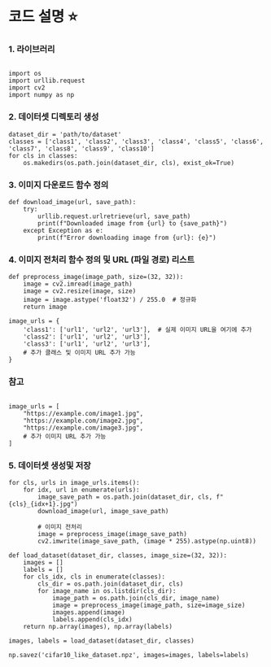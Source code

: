 # 코드 설명 ⭐

### 1. 라이브러리
<pre><code>
import os
import urllib.request
import cv2
import numpy as np
</code></pre>

### 2. 데이터셋 디렉토리 생성

<pre><code>dataset_dir = 'path/to/dataset'
classes = ['class1', 'class2', 'class3', 'class4', 'class5', 'class6', 'class7', 'class8', 'class9', 'class10']
for cls in classes:
    os.makedirs(os.path.join(dataset_dir, cls), exist_ok=True)
</code></pre>

### 3. 이미지 다운로드 함수 정의
<pre><code>def download_image(url, save_path):
    try:
        urllib.request.urlretrieve(url, save_path)
        print(f"Downloaded image from {url} to {save_path}")
    except Exception as e:
        print(f"Error downloading image from {url}: {e}")</code></pre>

### 4. 이미지 전처리 함수 정의 및 URL (파일 경로) 리스트
<pre><code>def preprocess_image(image_path, size=(32, 32)):
    image = cv2.imread(image_path)
    image = cv2.resize(image, size)
    image = image.astype('float32') / 255.0  # 정규화
    return image

image_urls = {
    'class1': ['url1', 'url2', 'url3'],  # 실제 이미지 URL을 여기에 추가
    'class2': ['url1', 'url2', 'url3'],
    'class3': ['url1', 'url2', 'url3'],
    # 추가 클래스 및 이미지 URL 추가 가능
}</code></pre>

### 참고
<pre><code>
image_urls = [
    "https://example.com/image1.jpg",
    "https://example.com/image2.jpg",
    "https://example.com/image3.jpg",
    # 추가 이미지 URL 추가 가능
]</code></pre>


### 5. 데이터셋 생성및 저장
<pre><code>for cls, urls in image_urls.items():
    for idx, url in enumerate(urls):
        image_save_path = os.path.join(dataset_dir, cls, f"{cls}_{idx+1}.jpg")
        download_image(url, image_save_path)

        # 이미지 전처리
        image = preprocess_image(image_save_path)
        cv2.imwrite(image_save_path, (image * 255).astype(np.uint8))

def load_dataset(dataset_dir, classes, image_size=(32, 32)):
    images = []
    labels = []
    for cls_idx, cls in enumerate(classes):
        cls_dir = os.path.join(dataset_dir, cls)
        for image_name in os.listdir(cls_dir):
            image_path = os.path.join(cls_dir, image_name)
            image = preprocess_image(image_path, size=image_size)
            images.append(image)
            labels.append(cls_idx)
    return np.array(images), np.array(labels)

images, labels = load_dataset(dataset_dir, classes)

np.savez('cifar10_like_dataset.npz', images=images, labels=labels)</code></pre>

